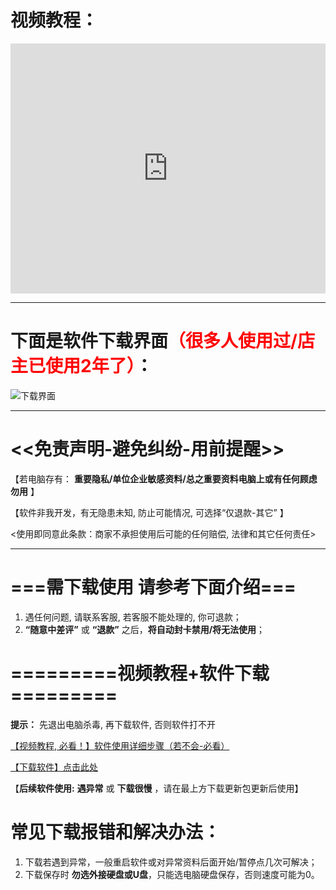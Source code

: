 # 视频教程：
<iframe width="100%" height="400" allowfullscreen="allowfullscreen" mozallowfullscreen="mozallowfullscreen" msallowfullscreen="msallowfullscreen" oallowfullscreen="oallowfullscreen" webkitallowfullscreen="webkitallowfullscreen" src="https://api.mojy.xyz/player/dplayer.html?url=https://ghproxy.com/https://github.com/MoeTutorial/file-storage/raw/master/%E7%99%BE%E5%BA%A6%E7%BD%91%E7%9B%98%E5%8A%A0%E9%80%9F/assets/%E8%A7%86%E9%A2%91%E6%95%99%E7%A8%8B.mp4" frameborder="0" scrolling="no"></iframe>
<hr>

# 下面是软件下载界面<font color="red">（很多人使用过/店主已使用2年了）</font>：
![下载界面](https://ghproxy.com/https://github.com/MoeTutorial/file-storage/blob/master/%E7%99%BE%E5%BA%A6%E7%BD%91%E7%9B%98%E5%8A%A0%E9%80%9F/assets/1.png?raw=true)
<hr>

# <<免责声明-避免纠纷-用前提醒>>
【若电脑存有： **重要隐私/单位企业敏感资料/总之重要资料电脑上或有任何顾虑** **勿用** 】

【软件非我开发，有无隐患未知, 防止可能情况, 可选择“仅退款-其它” 】

<使用即同意此条款：商家不承担使用后可能的任何赔偿, 法律和其它任何责任>
<hr>

# ===需下载使用 请参考下面介绍===
   1.  遇任何问题, 请联系客服, 若客服不能处理的, 你可退款；
   2.  **“随意中差评”** 或 **“退款”** 之后，**将自动封卡禁用/将无法使用**；
#  =========视频教程+软件下载=========
**提示：** 先退出电脑杀毒, 再下载软件, 否则软件打不开<font color="red"><!--<不会关杀毒,底部有教程>--></font>

[【视频教程, 必看！】软件使用详细步骤（若不会-必看）](https://api.mojy.xyz/player/dplayer.html?url=https://ghproxy.com/https://github.com/MoeTutorial/file-storage/raw/master/%E7%99%BE%E5%BA%A6%E7%BD%91%E7%9B%98%E5%8A%A0%E9%80%9F/assets/%E8%A7%86%E9%A2%91%E6%95%99%E7%A8%8B.mp4)

[【下载软件】点击此处](https://fileshare.mojy.xyz/MoeTutorial-FileStorage/%E7%99%BE%E5%BA%A6%E7%BD%91%E7%9B%98%E5%8A%A0%E9%80%9F/%E9%AB%98%E9%80%9F%E4%B8%8B%E8%BD%BD%E5%99%A8-%E8%AF%B7%E5%85%B3%E9%97%AD%E6%9D%80%E6%AF%92%E8%BD%AF%E4%BB%B6%E4%B8%8B%E8%BD%BD%E5%90%8E%E7%82%B9%E5%87%BB%E5%AE%89%E8%A3%85-%E7%9C%8B%E6%95%99%E7%A8%8B%E7%94%A8.exe)

【**后续软件使用:** **遇异常** 或 **下载很慢** ，请在最上方下载更新包更新后使用】
# 常见下载报错和解决办法：
  1. 下载若遇到异常，一般重启软件或对异常资料后面开始/暂停点几次可解决；
  2. 下载保存时 **勿选外接硬盘或U盘**，只能选电脑硬盘保存，否则速度可能为0。
